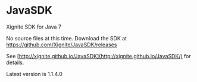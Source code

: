 JavaSDK
=======

Xignite SDK for Java 7

No source files at this time.  Download the SDK at https://github.com/Xignite/JavaSDK/releases

See [http://xignite.github.io/JavaSDK](http://xignite.github.io/JavaSDK/) for details.

Latest version is 1.1.4.0

